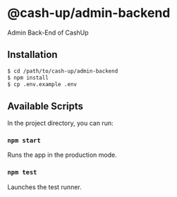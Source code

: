 # @cash-up/admin-backend
Admin Back-End of CashUp

## Installation
```bash
$ cd /path/to/cash-up/admin-backend
$ npm install
$ cp .env.example .env
```

## Available Scripts
In the project directory, you can run:

### `npm start`
Runs the app in the production mode.

### `npm test`
Launches the test runner.
